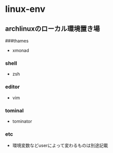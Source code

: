 # linux-env
## archlinuxのローカル環境置き場

###thames
- xmonad

### shell
- zsh

### editor
- vim

### tominal
- tominator

### etc
- 環境変数などuserによって変わるものは別途記載